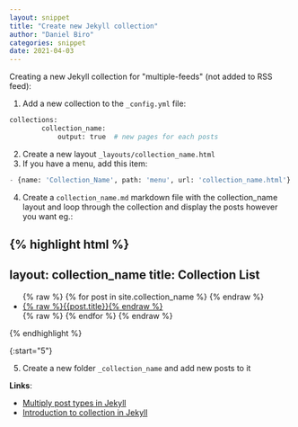 ```yaml
---
layout: snippet
title: "Create new Jekyll collection"
author: "Daniel Biro"
categories: snippet
date: 2021-04-03
---
```


Creating a new Jekyll collection for "multiple-feeds" (not added to RSS feed):
1. Add a new collection to the `_config.yml` file: 
``` python
collections:
        collection_name:
            output: true  # new pages for each posts
```
2. Create a new layout `_layouts/collection_name.html`
3. If you have a menu, add this item:
``` python
- {name: 'Collection_Name', path: 'menu', url: 'collection_name.html'}
```
4. Create a `collection_name.md` markdown file with the collection_name layout and loop through the collection and display the posts however you want eg.:
<!-- I had to put everything liquid related to "raw" tags -->
{% highlight html %}
---
layout: collection_name
title: Collection List
---
<ul class="posts">
{% raw %} {% for post in site.collection_name %} {% endraw %}
    <li itemscope>
    <a href="{% raw %}{{site.github.url}}{{post.url}}{% endraw %}">{% raw %}{{post.title}}{% endraw %}</a>
    </li>
{% raw %} {% endfor %} {% endraw %}
</ul>

{% endhighlight %}

{:start="5"}
<!-- highlighting breaks the enumerated list so I start it again from 5 -->
5. Create a new folder `_collection_name` and add new posts to it

**Links**:
- [Multiply post types in Jekyll](https://www.csrhymes.com/development/2017/10/27/multiple-post-types-in-jekyll.html)
- [Introduction to collection in Jekyll](https://www.digitalocean.com/community/tutorials/jekyll-collections)